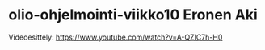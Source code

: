 # olio-ohjelmointi-viikko10 Eronen Aki

Videoesittely:
https://www.youtube.com/watch?v=A-QZlC7h-H0 
